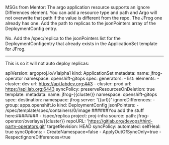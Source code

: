 MSGs from Mentor:
The argo application resource supports an ignore Differences element. You can add a resource type and path and Argo will not overwrite that path if the value is different from the repo. The JFrog one already has one. Add the path to replicas to the jsonPointers array of the DeploymentConfig entry.

No. Add the /spec/replica to the jsonPointers list for the DeploymentConfigentry that already exists in the ApplicationSet template for JFrog.

----------------------------------------------
This is so it will not auto deploy replicas:

apiVersion: argoproj.io/v1alpha1
kind: ApplicationSet
metadata:
  name: jfrog-operator
  namespace: openshift-gitops
spec:
  generators:
    - list:
        elements:
          - cluster: dev
            url: https://api.labdev.org:443
          - cluster: prod
            url: https://api.lab.org:6443
  syncPolicy:
    preserveResourcesOnDeletion: true
  template:
    metadata:
      name: jfrog-{{cluster}}
      namespace: openshift-gitops
    spec:
      destination:
        namespace: jfrog
        server: '{{url}}'
      ignoreDifferences:
        - group: apps.openshift.io
          kind: DeploymentConfig
          jsonPointers:
            - /spec/template/spec/containers/0/image
	######You add the stuff here:########
            - /spec/replica
      project: proj-infra
      source:
        path: jfrog-operator/overlays/{{cluster}}
        repoURL: 'https://gitlab.org/devops/third-party-operators.git'
        targetRevision: HEAD
      syncPolicy:
        automated:
          selfHeal: true
        syncOptions:
          - CreateNamespace=false
          - ApplyOutOfSyncOnly=true
          - RespectIgnoreDifferences=true
